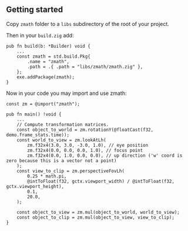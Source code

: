 ## Getting started

Copy `zmath` folder to a `libs` subdirectory of the root of your project.

Then in your `build.zig` add:

```zig
pub fn build(b: *Builder) void {
    ...
    const zmath = std.build.Pkg{
        .name = "zmath",
        .path = .{ .path = "libs/zmath/zmath.zig" },
    };
    exe.addPackage(zmath);
}
```

Now in your code you may import and use zmath:

```zig
const zm = @import("zmath");

pub fn main() !void {
    ...
    // Compute transformation matrices.
    const object_to_world = zm.rotationY(@floatCast(f32, demo.frame_stats.time));
    const world_to_view = zm.lookAtLh(
        zm.f32x4(3.0, 3.0, -3.0, 1.0), // eye position
        zm.f32x4(0.0, 0.0, 0.0, 1.0), // focus point
        zm.f32x4(0.0, 1.0, 0.0, 0.0), // up direction ('w' coord is zero because this is a vector not a point)
    );
    const view_to_clip = zm.perspectiveFovLh(
        0.25 * math.pi,
        @intToFloat(f32, gctx.viewport_width) / @intToFloat(f32, gctx.viewport_height),
        0.1,
        20.0,
    );

    const object_to_view = zm.mul(object_to_world, world_to_view);
    const object_to_clip = zm.mul(object_to_view, view_to_clip);
}
```
